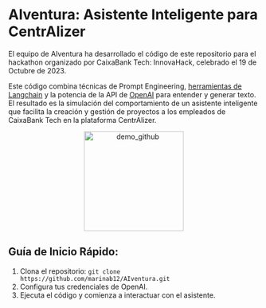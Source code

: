 # AIventura: Asistente Inteligente para CentrAlizer
El equipo de AIventura ha desarrollado el código de este repositorio para el hackathon organizado por CaixaBank Tech: InnovaHack, celebrado el 19 de Octubre de 2023.

Este código combina técnicas de Prompt Engineering, [herramientas de Langchain](https://python.langchain.com/docs/modules/agents/tools/) y la potencia de la API de [OpenAI](https://platform.openai.com/) para entender y generar texto. El resultado es la simulación del comportamiento de un asistente inteligente que facilita la creación y gestión de proyectos a los empleados de CaixaBank Tech en la plataforma CentrAlizer.

<p align="center">
  <img src="https://github.com/marinab12/AIventura/assets/56153026/77381c97-9b6f-4111-8bdf-ef9c16a034d7" alt="demo_github" width="200">
</p>

## Guía de Inicio Rápido:

1. Clona el repositorio: `git clone https://github.com/marinab12/AIventura.git`
2. Configura tus credenciales de OpenAI.
4. Ejecuta el código y comienza a interactuar con el asistente.







